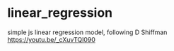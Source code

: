 # linear_regression
simple js linear regression model, following D Shiffman https://youtu.be/_cXuvTQl090
